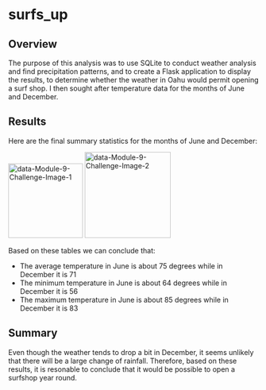 # surfs_up

## Overview
The purpose of this analysis was to use SQLite to conduct weather analysis and find precipitation patterns, and to create a Flask application to display the results, to determine whether the weather in Oahu would permit opening a surf shop. I then sought after temperature data for the months of June and December.

## Results
Here are the final summary statistics for the months of June and December:
<p float="left">
<img width="150" alt="data-Module-9-Challenge-Image-1" src="https://user-images.githubusercontent.com/107594280/203544372-93dfc569-89b6-4893-b081-75ab2c62793e.png">
<img width="173" alt="data-Module-9-Challenge-Image-2" src="https://user-images.githubusercontent.com/107594280/203544382-7f2e47b1-49e4-4572-ab64-fafc982c919e.png">

Based on these tables we can conclude that:
- The average temperature in June is about 75 degrees while in December it is 71
- The minimum temperature in June is about 64 degrees while in December it is 56
- The maximum temperature in June is about 85 degrees while in December it is 83

## Summary
Even though the weather tends to drop a bit in December, it seems unlikely that there will be a large change of rainfall. Therefore, based on these results, it is resonable to conclude that it would be possible to open a surfshop year round. 
